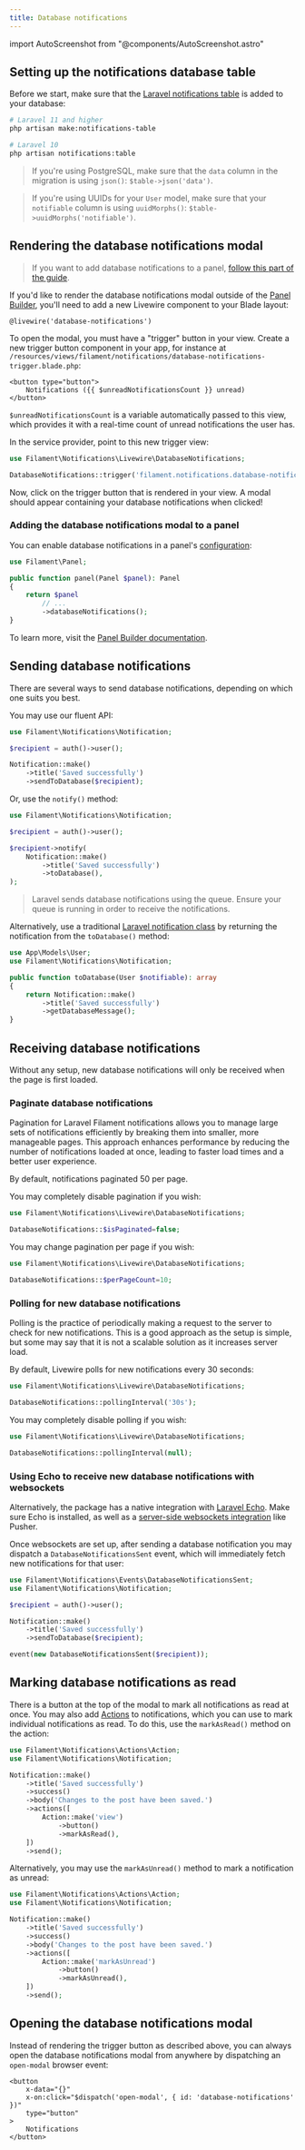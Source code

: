 ```yaml
---
title: Database notifications
---
```

import AutoScreenshot from "@components/AutoScreenshot.astro"

<AutoScreenshot name="notifications/database" alt="Database notifications" version="3.x" />

## Setting up the notifications database table

Before we start, make sure that the [Laravel notifications table](https://laravel.com/docs/notifications#database-prerequisites) is added to your database:

```bash
# Laravel 11 and higher
php artisan make:notifications-table

# Laravel 10
php artisan notifications:table
```

> If you're using PostgreSQL, make sure that the `data` column in the migration is using `json()`: `$table->json('data')`.

> If you're using UUIDs for your `User` model, make sure that your `notifiable` column is using `uuidMorphs()`: `$table->uuidMorphs('notifiable')`.

## Rendering the database notifications modal

> If you want to add database notifications to a panel, [follow this part of the guide](#adding-the-database-notifications-modal-to-a-panel).

If you'd like to render the database notifications modal outside of the [Panel Builder](../panels), you'll need to add a new Livewire component to your Blade layout:

```blade
@livewire('database-notifications')
```

To open the modal, you must have a "trigger" button in your view. Create a new trigger button component in your app, for instance at `/resources/views/filament/notifications/database-notifications-trigger.blade.php`:

```blade
<button type="button">
    Notifications ({{ $unreadNotificationsCount }} unread)
</button>
```

`$unreadNotificationsCount` is a variable automatically passed to this view, which provides it with a real-time count of unread notifications the user has.

In the service provider, point to this new trigger view:

```php
use Filament\Notifications\Livewire\DatabaseNotifications;

DatabaseNotifications::trigger('filament.notifications.database-notifications-trigger');
```

Now, click on the trigger button that is rendered in your view. A modal should appear containing your database notifications when clicked!

### Adding the database notifications modal to a panel

You can enable database notifications in a panel's [configuration](../panels/configuration):

```php
use Filament\Panel;

public function panel(Panel $panel): Panel
{
    return $panel
        // ...
        ->databaseNotifications();
}
```

To learn more, visit the [Panel Builder documentation](../panels/notifications).

## Sending database notifications

There are several ways to send database notifications, depending on which one suits you best.

You may use our fluent API:

```php
use Filament\Notifications\Notification;

$recipient = auth()->user();

Notification::make()
    ->title('Saved successfully')
    ->sendToDatabase($recipient);
```

Or, use the `notify()` method:

```php
use Filament\Notifications\Notification;

$recipient = auth()->user();

$recipient->notify(
    Notification::make()
        ->title('Saved successfully')
        ->toDatabase(),
);
```

> Laravel sends database notifications using the queue. Ensure your queue is running in order to receive the notifications.

Alternatively, use a traditional [Laravel notification class](https://laravel.com/docs/notifications#generating-notifications) by returning the notification from the `toDatabase()` method:

```php
use App\Models\User;
use Filament\Notifications\Notification;

public function toDatabase(User $notifiable): array
{
    return Notification::make()
        ->title('Saved successfully')
        ->getDatabaseMessage();
}
```

## Receiving database notifications

Without any setup, new database notifications will only be received when the page is first loaded.

### Paginate database notifications

Pagination for Laravel Filament notifications allows you to manage large sets of notifications efficiently by breaking them into smaller, more manageable pages. This approach enhances performance by reducing the number of notifications loaded at once, leading to faster load times and a better user experience.

By default, notifications paginated 50 per page.

You may completely disable pagination if you wish:

```php
use Filament\Notifications\Livewire\DatabaseNotifications;

DatabaseNotifications::$isPaginated=false;
```

You may change pagination per page if you wish:

```php
use Filament\Notifications\Livewire\DatabaseNotifications;

DatabaseNotifications::$perPageCount=10;
```

### Polling for new database notifications

Polling is the practice of periodically making a request to the server to check for new notifications. This is a good approach as the setup is simple, but some may say that it is not a scalable solution as it increases server load.

By default, Livewire polls for new notifications every 30 seconds:

```php
use Filament\Notifications\Livewire\DatabaseNotifications;

DatabaseNotifications::pollingInterval('30s');
```

You may completely disable polling if you wish:

```php
use Filament\Notifications\Livewire\DatabaseNotifications;

DatabaseNotifications::pollingInterval(null);
```

### Using Echo to receive new database notifications with websockets

Alternatively, the package has a native integration with [Laravel Echo](https://laravel.com/docs/broadcasting#client-side-installation). Make sure Echo is installed, as well as a [server-side websockets integration](https://laravel.com/docs/broadcasting#server-side-installation) like Pusher.

Once websockets are set up, after sending a database notification you may dispatch a `DatabaseNotificationsSent` event, which will immediately fetch new notifications for that user:

```php
use Filament\Notifications\Events\DatabaseNotificationsSent;
use Filament\Notifications\Notification;

$recipient = auth()->user();

Notification::make()
    ->title('Saved successfully')
    ->sendToDatabase($recipient);

event(new DatabaseNotificationsSent($recipient));
```

## Marking database notifications as read

There is a button at the top of the modal to mark all notifications as read at once. You may also add [Actions](sending-notifications#adding-actions-to-notifications) to notifications, which you can use to mark individual notifications as read. To do this, use the `markAsRead()` method on the action:

```php
use Filament\Notifications\Actions\Action;
use Filament\Notifications\Notification;

Notification::make()
    ->title('Saved successfully')
    ->success()
    ->body('Changes to the post have been saved.')
    ->actions([
        Action::make('view')
            ->button()
            ->markAsRead(),
    ])
    ->send();
```

Alternatively, you may use the `markAsUnread()` method to mark a notification as unread:

```php
use Filament\Notifications\Actions\Action;
use Filament\Notifications\Notification;

Notification::make()
    ->title('Saved successfully')
    ->success()
    ->body('Changes to the post have been saved.')
    ->actions([
        Action::make('markAsUnread')
            ->button()
            ->markAsUnread(),
    ])
    ->send();
```

## Opening the database notifications modal

Instead of rendering the trigger button as described above, you can always open the database notifications modal from anywhere by dispatching an `open-modal` browser event:

```blade
<button
    x-data="{}"
    x-on:click="$dispatch('open-modal', { id: 'database-notifications' })"
    type="button"
>
    Notifications
</button>
```
